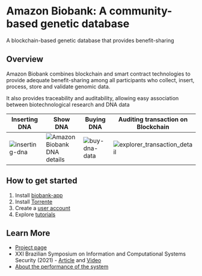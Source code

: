 # Amazon Biobank: A community-based genetic database
A blockchain-based genetic database that provides benefit-sharing

## Overview
Amazon Biobank combines blockchain and smart contract technologies to provide adequate benefit-sharing among all participants who collect, insert, process, store and validate genomic data. 

It also provides traceability and auditability, allowing easy association between biotechnological research and DNA data

| Inserting DNA | Show DNA | Buying DNA | Auditing transaction on Blockchain |
|-------|---------|-------|-------|
| ![inserting-dna](https://user-images.githubusercontent.com/28439483/191984389-24a5c96a-07a2-4063-a087-4e6b173a8a7d.png) | ![Amazon Biobank DNA details](https://user-images.githubusercontent.com/28439483/191982802-f53545ad-3094-486f-972a-e3aa013c5c55.png) |  ![buy-dna-data](https://user-images.githubusercontent.com/28439483/191984861-0b1b139f-ebe0-4b2a-afb2-17462a27152f.png) | ![explorer_transaction_detail](https://user-images.githubusercontent.com/28439483/191983731-a57e07b1-4f70-4e9f-b658-8196a8c98900.png) |

## How to get started
1. Install [biobank-app](https://github.com/amazon-biobank/biobank/wiki/Biobank-Application)
2. Install [Torrente](https://github.com/amazon-biobank/Torrente)
3. Create a [user account](https://github.com/amazon-biobank/biobank/wiki/Create-User-Account)
4. Explore [tutorials](https://github.com/amazon-biobank/biobank/wiki/Tutorials)

## Learn More
* [Project page](https://sites.usp.br/ubri/amazon-biobank-preserving-the-biodiversity-of-the-amazon-rainforest-with-blockchain/)
* XXI Brazilian Symposium on Information and Computational Systems Security (2021) - [Article](https://doi.org/10.5753/sbseg_estendido.2021.17342) and [Video](https://youtu.be/PqujKOURc44)
* [About the performance of the system](https://github.com/amazon-biobank/biobank/wiki/About-the-performance-of-the-system)






